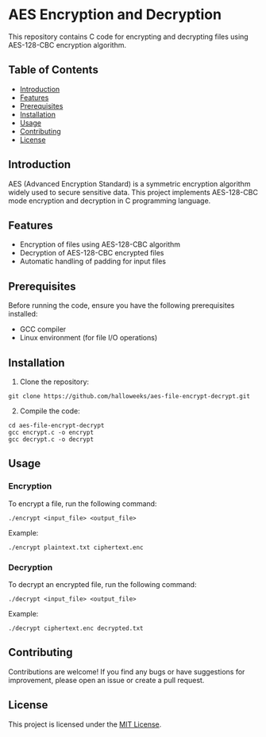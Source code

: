 # AES Encryption and Decryption

This repository contains C code for encrypting and decrypting files using AES-128-CBC encryption algorithm.

## Table of Contents

- [Introduction](#introduction)
- [Features](#features)
- [Prerequisites](#prerequisites)
- [Installation](#installation)
- [Usage](#usage)
- [Contributing](#contributing)
- [License](#license)

## Introduction

AES (Advanced Encryption Standard) is a symmetric encryption algorithm widely used to secure sensitive data. This project implements AES-128-CBC mode encryption and decryption in C programming language.

## Features

- Encryption of files using AES-128-CBC algorithm
- Decryption of AES-128-CBC encrypted files
- Automatic handling of padding for input files

## Prerequisites

Before running the code, ensure you have the following prerequisites installed:

- GCC compiler
- Linux environment (for file I/O operations)

## Installation

1. Clone the repository:

```
git clone https://github.com/halloweeks/aes-file-encrypt-decrypt.git
```

2. Compile the code:

```
cd aes-file-encrypt-decrypt
gcc encrypt.c -o encrypt
gcc decrypt.c -o decrypt
```

## Usage

### Encryption

To encrypt a file, run the following command:

```
./encrypt <input_file> <output_file>
```

Example:

```
./encrypt plaintext.txt ciphertext.enc
```

### Decryption

To decrypt an encrypted file, run the following command:

```
./decrypt <input_file> <output_file>
```

Example:

```
./decrypt ciphertext.enc decrypted.txt
```

## Contributing

Contributions are welcome! If you find any bugs or have suggestions for improvement, please open an issue or create a pull request.

## License

This project is licensed under the [MIT License](LICENSE).
